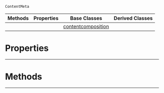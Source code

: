  `ContentMeta`

|Methods|Properties|Base Classes|Derived Classes|
|---|---|---|---|
| | |[contentcomposition](contentcomposition.md)| |


 #  Properties


---  
 #  Methods


---  
 

 